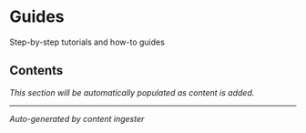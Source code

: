# Guides

Step-by-step tutorials and how-to guides

## Contents

*This section will be automatically populated as content is added.*

---
*Auto-generated by content ingester*
